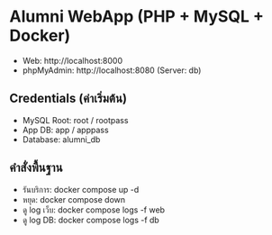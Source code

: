 # Alumni WebApp (PHP + MySQL + Docker)

- Web: http://localhost:8000
- phpMyAdmin: http://localhost:8080  (Server: db)

## Credentials (ค่าเริ่มต้น)
- MySQL Root: root / rootpass
- App DB: app / apppass
- Database: alumni_db

## คำสั่งพื้นฐาน
- รันบริการ: docker compose up -d
- หยุด: docker compose down
- ดู log เว็บ: docker compose logs -f web
- ดู log DB: docker compose logs -f db
